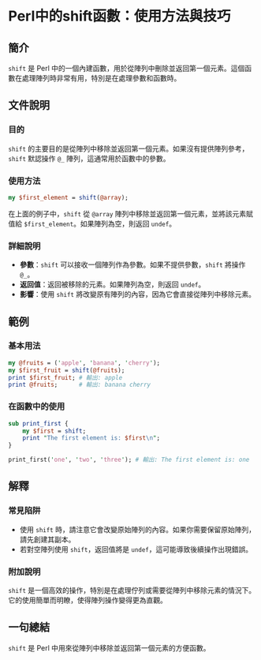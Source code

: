 <!--
Meta Description: # Perl中的shift函數：使用方法與技巧 ## 簡介 `shift` 是 Perl 中的一個內建函數，用於從陣列中刪除並返回第一個元素。這個函數在處理陣列時非常有用，特別是在處理參數和函數時。 ## 文件說明 ### 目的 `shift` 的主要目的是從陣列中移除並返回第一個元素。如果沒有提供...
Meta Keywords: shift, perl, first, undef, fruits
-->

# Perl中的shift函數：使用方法與技巧

## 簡介
`shift` 是 Perl 中的一個內建函數，用於從陣列中刪除並返回第一個元素。這個函數在處理陣列時非常有用，特別是在處理參數和函數時。

## 文件說明
### 目的
`shift` 的主要目的是從陣列中移除並返回第一個元素。如果沒有提供陣列參考，`shift` 默認操作 `@_` 陣列，這通常用於函數中的參數。

### 使用方法
```perl
my $first_element = shift(@array);
```
在上面的例子中，`shift` 從 `@array` 陣列中移除並返回第一個元素，並將該元素賦值給 `$first_element`。如果陣列為空，則返回 `undef`。

### 詳細說明
- **參數**：`shift` 可以接收一個陣列作為參數。如果不提供參數，`shift` 將操作 `@_`。
- **返回值**：返回被移除的元素。如果陣列為空，則返回 `undef`。
- **影響**：使用 `shift` 將改變原有陣列的內容，因為它會直接從陣列中移除元素。

## 範例
### 基本用法
```perl
my @fruits = ('apple', 'banana', 'cherry');
my $first_fruit = shift(@fruits);
print $first_fruit; # 輸出: apple
print @fruits;      # 輸出: banana cherry
```

### 在函數中的使用
```perl
sub print_first {
    my $first = shift;
    print "The first element is: $first\n";
}

print_first('one', 'two', 'three'); # 輸出: The first element is: one
```

## 解釋
### 常見陷阱
- 使用 `shift` 時，請注意它會改變原始陣列的內容。如果你需要保留原始陣列，請先創建其副本。
- 若對空陣列使用 `shift`，返回值將是 `undef`，這可能導致後續操作出現錯誤。

### 附加說明
`shift` 是一個高效的操作，特別是在處理佇列或需要從陣列中移除元素的情況下。它的使用簡單而明瞭，使得陣列操作變得更為直觀。

## 一句總結
`shift` 是 Perl 中用來從陣列中移除並返回第一個元素的方便函數。